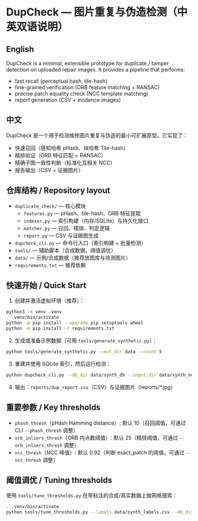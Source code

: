 # DupCheck — 图片重复与伪造检测（中英双语说明）

English
-------
DupCheck is a minimal, extensible prototype for duplicate / tamper detection
on uploaded repair images. It provides a pipeline that performs:

- fast recall (perceptual hash, tile-hash)
- fine-grained verification (ORB feature matching + RANSAC)
- precise patch equality check (NCC template matching)
- report generation (CSV + evidence images)


中文
----
DupCheck 是一个用于检测维修图片重复与伪造的最小可扩展原型。它实现了：

- 快速召回（感知哈希 pHash、块哈希 Tile-hash）
- 精排验证（ORB 特征匹配 + RANSAC）
- 精确子图一致性判断（标准化互相关 NCC）
- 报告输出（CSV + 证据图片）

仓库结构 / Repository layout
-----------------------------
- `duplicate_check/` — 核心模块
  - `features.py` — pHash、tile-hash、ORB 特征提取
  - `indexer.py` — 索引构建（内存/SQLite）与持久化接口
  - `matcher.py` — 召回、精排、判定逻辑
  - `report.py` — CSV 与证据图生成
- `dupcheck_cli.py` — 命令行入口（索引构建 + 批量检测）
- `tools/` — 辅助脚本（合成数据、阈值调优）
- `data/` — 示例/合成数据（推荐放图库与待测图片）
- `requirements.txt` — 推荐依赖

快速开始 / Quick Start
-----------------------
1. 创建并激活虚拟环境（推荐）：

```bash
python3 -m venv .venv
. .venv/bin/activate
python -m pip install --upgrade pip setuptools wheel
python -m pip install -r requirements.txt
```

2. 生成或准备示例数据（可用 `tools/generate_synthetic.py`）：

```bash
python tools/generate_synthetic.py --out_dir data --count 5
```

3. 重建并使用 SQLite 索引，然后运行检测：

```bash
python dupcheck_cli.py --db_dir data/synth_db --input_dir data/synth_new --out_dir reports --index_db ./index.db --rebuild_index
```

4. 输出：`reports/dup_report.csv`（CSV）与证据图片（reports/*.jpg）

重要参数 / Key thresholds
---------------------------
- `phash_thresh`（pHash Hamming distance）: 默认 10（召回阈值，可通过 CLI `--phash_thresh` 调整）
- `orb_inliers_thresh`（ORB 内点数阈值）: 默认 25（精排阈值，可通过 `--orb_inliers_thresh` 调整）
- `ncc_thresh`（NCC 峰值）: 默认 0.92（判断 exact_patch 的阈值，可通过 `--ncc_thresh` 调整）

阈值调优 / Tuning thresholds
----------------------------
使用 `tools/tune_thresholds.py` 在带标注的合成/真实数据上做网格搜索：

```bash
. .venv/bin/activate
python tools/tune_thresholds.py --labels data/synth_labels.csv --db_dir data/synth_db --input_dir data/synth_new --out_dir /tmp/tune_out
```


